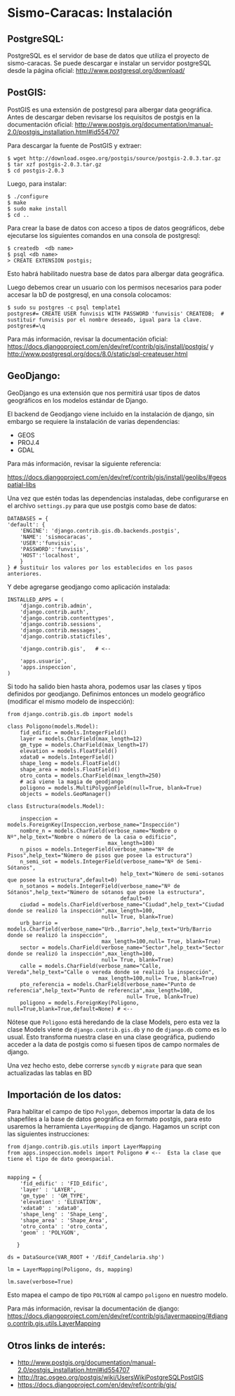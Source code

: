 Sismo-Caracas: Instalación
==========================


PostgreSQL:
-----------

PostgreSQL es el servidor de base de datos que utiliza el proyecto de sismo-caracas. Se puede descargar e instalar un servidor 
postgreSQL desde la página oficial: http://www.postgresql.org/download/

PostGIS:
--------

PostGIS es una extensión de postgresql para albergar data geográfica. Antes de descargar deben revisarse los requisitos de postgis en la documentación oficial: 
http://www.postgis.org/documentation/manual-2.0/postgis_installation.html#id554707

Para descargar la fuente de PostGIS y extraer:

	$ wget http://download.osgeo.org/postgis/source/postgis-2.0.3.tar.gz
	$ tar xzf postgis-2.0.3.tar.gz
	$ cd postgis-2.0.3

Luego, para instalar:

	$ ./configure
	$ make
	$ sudo make install
	$ cd ..

Para crear la base de datos con acceso a tipos de datos geográficos, debe ejecutarse los siguientes comandos en una consola de postgresql:

	$ createdb  <db name>
	$ psql <db name>
	> CREATE EXTENSION postgis;
	
Esto habrá habilitado nuestra base de datos para albergar data geográfica.


Luego debemos crear un usuario con los permisos necesarios para poder accesar la bD de postgresql, en una consola colocamos:
	
	$ sudo su postgres -c psql template1
	postgres#= CREATE USER funvisis WITH PASSWORD 'funvisis' CREATEDB;  # sustituir funvisis por el nombre deseado, igual para la clave.
	postgres#=\q


Para más información, revisar la documentación oficial: https://docs.djangoproject.com/en/dev/ref/contrib/gis/install/postgis/   y  http://www.postgresql.org/docs/8.0/static/sql-createuser.html


GeoDjango:
----------

GeoDjango es una extensión que nos permitirá usar tipos de datos geográficos en los modelos estándar de Django.

El backend de Geodjango viene incluido en la instalación de django, sin embargo se requiere la instalación de varias dependencias:

* GEOS
* PROJ.4
* GDAL
	
Para más información, revisar la siguiente referencia: 

https://docs.djangoproject.com/en/dev/ref/contrib/gis/install/geolibs/#geospatial-libs

Una vez que estén todas las dependencias instaladas, debe configurarse en el archivo ``settings.py`` para que use postgis como base de datos:

	DATABASES = {
    'default': {
        'ENGINE': 'django.contrib.gis.db.backends.postgis',
        'NAME': 'sismocaracas',
        'USER':'funvisis',
        'PASSWORD':'funvisis',
        'HOST':'localhost',
        }
	} # Sustituir los valores por los establecidos en los pasos anteriores.

Y debe agregarse geodjango como aplicación instalada:

	INSTALLED_APPS = (
		'django.contrib.admin',
		'django.contrib.auth',
		'django.contrib.contenttypes',
		'django.contrib.sessions',
		'django.contrib.messages',
		'django.contrib.staticfiles',
		
		'django.contrib.gis',	# <--
		
		'apps.usuario',
		'apps.inspeccion',
	)

Si todo ha salido bien hasta ahora, podemos usar las clases y tipos definidos por geodjango. 
Definimos entonces un modelo geográfico (modificar el mismo modelo de inspección):

	from django.contrib.gis.db import models

    class Poligono(models.Model):
        fid_edific = models.IntegerField()
        layer = models.CharField(max_length=12)
        gm_type = models.CharField(max_length=17)
        elevation = models.FloatField()
        xdata0 = models.IntegerField()
        shape_leng = models.FloatField()
        shape_area = models.FloatField()
        otro_conta = models.CharField(max_length=250)
        # acá viene la magia de geodjango
        poligono = models.MultiPolygonField(null=True, blank=True)
        objects = models.GeoManager()

	class Estructura(models.Model):

        inspeccion = models.ForeignKey(Inspeccion,verbose_name="Inspección")
        nombre_n = models.CharField(verbose_name="Nombre o Nº",help_text="Nombre o número de la casa o edificio",
                                    max_length=100)
        n_pisos = models.IntegerField(verbose_name="Nº de Pisos",help_text="Número de pisos que posee la estructura")
        n_semi_sot = models.IntegerField(verbose_name="Nº de Semi-Sótanos",
                                        help_text="Número de semi-sotanos que posee la estructura",default=0)
        n_sotanos = models.IntegerField(verbose_name="Nº de Sótanos",help_text="Número de sótanos que posee la estructura",
                                        default=0)
        ciudad = models.CharField(verbose_name="Ciudad",help_text="Ciudad donde se realizó la inspección",max_length=100,
                                  null= True, blank=True)
        urb_barrio = models.CharField(verbose_name="Urb.,Barrio",help_text="Urb/Barrio donde se realizó la inspección",
                                  max_length=100,null= True, blank=True)
        sector = models.CharField(verbose_name="Sector",help_text="Sector donde se realizó la inspección",max_length=100,
                                  null= True, blank=True)
        calle = models.CharField(verbose_name="Calle, Vereda",help_text="Calle o vereda donde se realizó la inspección",
                                 max_length=100,null= True, blank=True)
        pto_referencia = models.CharField(verbose_name="Punto de referencia",help_text="Punto de referencia",max_length=100,
                                          null= True, blank=True)
        poligono = models.ForeignKey(Poligono, null=True,blank=True,default=None) # <--
	
Nótese que ``Poligono`` está heredando de la clase Models, pero esta vez la clase Models viene de ``django.contrib.gis.db`` y no de ``django.db`` como es lo usual.
Esto transforma nuestra clase en una clase geográfica, pudiendo acceder a la data de postgis como si fuesen tipos de campo normales de django.

Una vez hecho esto, debe correrse ``syncdb`` y ``migrate`` para que sean actualizadas las tablas en BD

	
Importación de los datos:
-------------------------

Para hablitar el campo de tipo ``Polygon``, debemos importar la data de los shapefiles a la base de datos geográfica en formato postgis,
para esto usaremos la herramienta ``LayerMapping`` de django. Hagamos un script con las siguientes instrucciones:

	from django.contrib.gis.utils import LayerMapping
	from apps.inspeccion.models import Poligono # <--  Esta la clase que tiene el tipo de dato geoespacial.


    mapping = {
        'fid_edific' : 'FID_Edific',
        'layer' : 'LAYER',
        'gm_type' : 'GM_TYPE',
        'elevation' : 'ELEVATION',
        'xdata0' : 'xdata0',
        'shape_leng' : 'Shape_Leng',
        'shape_area' : 'Shape_Area',
        'otro_conta' : 'otro_conta',
        'geom' : 'POLYGON',

       }

    ds = DataSource(VAR_ROOT + '/Edif_Candelaria.shp')

    lm = LayerMapping(Poligono, ds, mapping)

    lm.save(verbose=True)

Esto mapea el campo de tipo ``POLYGON`` al campo ``poligono`` en nuestro modelo.

Para más información, revisar la documentación de django: https://docs.djangoproject.com/en/dev/ref/contrib/gis/layermapping/#django.contrib.gis.utils.LayerMapping

Otros links de interés:
-----------------------

* http://www.postgis.org/documentation/manual-2.0/postgis_installation.html#id554707
* http://trac.osgeo.org/postgis/wiki/UsersWikiPostgreSQLPostGIS
* https://docs.djangoproject.com/en/dev/ref/contrib/gis/
